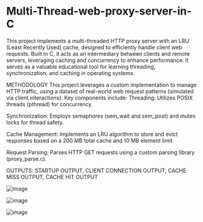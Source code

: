 # Multi-Thread-web-proxy-server-in-C

This project implements a multi-threaded HTTP proxy server with an LRU (Least Recently Used) cache, designed to efficiently handle client web requests. Built in C, it acts as an intermediary between clients and remote servers, leveraging caching and concurrency to enhance performance. It serves as a valuable educational tool for learning threading, synchronization, and caching in operating systems.

METHODOLOGY
This project leverages a custom implementation to manage HTTP traffic, using a dataset of real-world web request patterns (simulated via client interactions). Key components include:
Threading: Utilizes POSIX threads (pthread) for concurrency.

Synchronization: Employs semaphores (sem_wait and sem_post) and mutex locks for thread safety.

Cache Management: Implements an LRU algorithm to store and evict responses based on a 200 MB total cache and 10 MB element limit.

Request Parsing: Parses HTTP GET requests using a custom parsing library (proxy_parse.c).

OUTPUTS:
STARTUP OUTPUT, CLIENT CONNECTION OUTPUT, CACHE MISS OUTPUT, CACHE HIT OUTPUT

![image](https://github.com/user-attachments/assets/98e29c87-f7e4-4c25-9c7e-85fa7086cc1d)


![image](https://github.com/user-attachments/assets/10153bb6-4d8f-44fe-95f5-555ed3f5baf7)

![image](https://github.com/user-attachments/assets/4d20dcdd-9543-4033-a154-dc8ee824e538)











